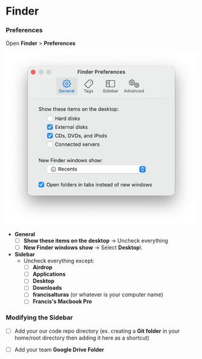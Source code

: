# Finder

### Preferences

Open **Finder** > **Preferences**

![](<../../.gitbook/assets/image (14).png>)

* **General**
  * [ ] **Show these items on the desktop** -> Uncheck everything
  * [ ] **New Finder windows show** -> Select **Desktop**\

* **Sidebar**
  * Uncheck everything except:
    * [ ] **Airdrop**
    * [ ] **Applications**
    * [ ] **Desktop**
    * [ ] **Downloads**
    * [ ] **francisalturas** (or whatever is your computer name)
    * [ ] **Francis's Macbook Pro**&#x20;

### Modifying the Sidebar

* [ ] Add your our code repo directory (ex. creating a **Git folder** in your home/root directory then adding it here as a shortcut)
*   [ ] Add your team **Google Drive Folder**

